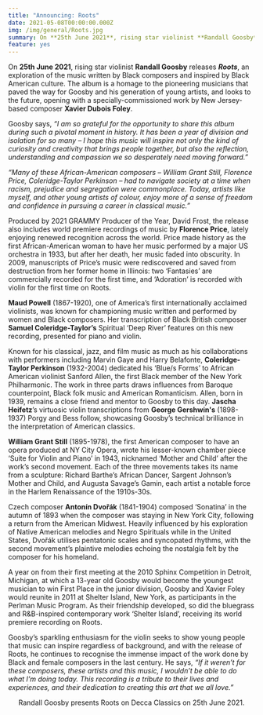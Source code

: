 ```yaml
---
title: "Announcing: Roots"
date: 2021-05-08T00:00:00.000Z
img: /img/general/Roots.jpg
summary: On **25th June 2021**, rising star violinist **Randall Goosby** releases _**Roots**_, an exploration of the music written by Black composers and inspired by Black American culture. The album is a homage to the pioneering musicians that paved the way for Goosby and his generation of young artists, and looks to the future, opening with a specially-commissioned work by New Jersey-based composer **Xavier Dubois Foley**.
feature: yes
---
```


On **25th June 2021**, rising star violinist **Randall Goosby** releases _**Roots**_, an exploration of the music written by Black composers and inspired by Black American culture. The album is a homage to the pioneering musicians that paved the way for Goosby and his generation of young artists, and looks to the future, opening with a specially-commissioned work by New Jersey-based composer **Xavier Dubois Foley**. 

Goosby says, _“I am so grateful for the opportunity to share this album during such a pivotal moment in history. It has been a year of division and isolation for so many – I hope this music will inspire not only the kind of curiosity and creativity that brings people together, but also the reflection, understanding and compassion we so desperately need moving forward.”_

_“Many of these African-American composers – William Grant Still, Florence Price, Coleridge-Taylor Perkinson – had to navigate society at a time when racism, prejudice and segregation were commonplace. Today, artists like myself, and other young artists of colour, enjoy more of a sense of freedom and confidence in pursuing a career in classical music.”_

Produced by 2021 GRAMMY Producer of the Year, David Frost, the release also includes world premiere recordings of music by **Florence Price**, lately enjoying renewed recognition across the world. Price made history as the first African-American woman to have her music performed by a major US orchestra in 1933, but after her death, her music faded into obscurity. In 2009, manuscripts of Price’s music were rediscovered and saved from destruction from her former home in Illinois: two ‘Fantasies’ are commercially recorded for the first time, and ‘Adoration’ is recorded with violin for the first time on Roots.

**Maud Powell** (1867-1920), one of America’s first internationally acclaimed violinists, was known for championing music written and performed by women and Black composers. Her transcription of Black British composer **Samuel Coleridge-Taylor’s** Spiritual ‘Deep River’ features on this new recording, presented for piano and violin.

Known for his classical, jazz, and film music as much as his collaborations with performers including Marvin Gaye and Harry Belafonte, **Coleridge-Taylor Perkinson** (1932-2004) dedicated his ‘Blue/s Forms’ to African American violinist Sanford Allen, the first Black member of the New York Philharmonic. The work in three parts draws influences from Baroque counterpoint, Black folk music and American Romanticism. Allen, born in 1939, remains a close friend and mentor to Goosby to this day. **Jascha Heifetz**’s virtuosic violin transcriptions from **George Gershwin's** (1898-1937) Porgy and Bess follow, showcasing Goosby’s technical brilliance in the interpretation of American classics.

**William Grant Still** (1895-1978), the first American composer to have an opera produced at NY City Opera, wrote his lesser-known chamber piece ‘Suite for Violin and Piano’ in 1943, nicknamed ‘Mother and Child’ after the work’s second movement. Each of the three movements takes its name from a sculpture: Richard Barthe’s African Dancer, Sargent Johnson’s Mother and Child, and Augusta Savage’s Gamin, each artist a notable force in the Harlem Renaissance of the 1910s-30s.

Czech composer **Antonín Dvořák** (1841-1904) composed ‘Sonatina’ in the autumn of 1893 when the composer was staying in New York City, following a return from the American Midwest. Heavily influenced by his exploration of Native American melodies and Negro Spirituals while in the United States, Dvořák utilises pentatonic scales and syncopated rhythms, with the second movement’s plaintive melodies echoing the nostalgia felt by the composer for his homeland.

A year on from their first meeting at the 2010 Sphinx Competition in Detroit, Michigan, at which a 13-year old Goosby would become the youngest musician to win First Place in the junior division, Goosby and Xavier Foley would reunite in 2011 at Shelter Island, New York, as participants in the Perlman Music Program. As their friendship developed, so did the bluegrass and R&B-inspired contemporary work ‘Shelter Island’, receiving its world premiere recording on Roots.

Goosby’s sparkling enthusiasm for the violin seeks to show young people that music can inspire regardless of background, and with the release of Roots, he continues to recognise the immense impact of the work done by Black and female composers in the last century. He says, _“If it weren’t for these composers, these artists and this music, I wouldn’t be able to do what I’m doing today. This recording is a tribute to their lives and experiences, and their dedication to creating this art that we all love.”_

<center>Randall Goosby presents Roots on Decca Classics on 25th June 2021.</center>